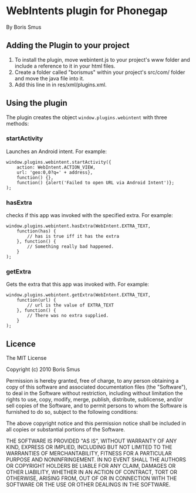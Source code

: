 # WebIntents plugin for Phonegap #
By Boris Smus

## Adding the Plugin to your project ##
1. To install the plugin, move webintent.js to your project's www folder and include a reference to it in your html files. 
2. Create a folder called "borismus" within your project's src/com/ folder and move the java file into it.
3. Add this line in in res/xml/plugins.xml.
  <plugin name="WebIntent" value="com.borismus.webintent.WebIntent">

## Using the plugin ##
The plugin creates the object `window.plugins.webintent` with three methods:

### startActivity ###
Launches an Android intent. For example:


    window.plugins.webintent.startActivity({
        action: WebIntent.ACTION_VIEW,
        url: 'geo:0,0?q=' + address}, 
        function() {}, 
        function() {alert('Failed to open URL via Android Intent')};
    );


### hasExtra ###
checks if this app was invoked with the specified extra. For example:

    window.plugins.webintent.hasExtra(WebIntent.EXTRA_TEXT, 
        function(has) {
            // has is true iff it has the extra
        }, function() {
            // Something really bad happened.
        }
    );
 
### getExtra ###
Gets the extra that this app was invoked with. For example:

    window.plugins.webintent.getExtra(WebIntent.EXTRA_TEXT, 
        function(url) {
            // url is the value of EXTRA_TEXT
        }, function() {
            // There was no extra supplied.
        }
    );
	
## Licence ##

The MIT License

Copyright (c) 2010 Boris Smus

Permission is hereby granted, free of charge, to any person obtaining a copy
of this software and associated documentation files (the "Software"), to deal
in the Software without restriction, including without limitation the rights
to use, copy, modify, merge, publish, distribute, sublicense, and/or sell
copies of the Software, and to permit persons to whom the Software is
furnished to do so, subject to the following conditions:

The above copyright notice and this permission notice shall be included in
all copies or substantial portions of the Software.

THE SOFTWARE IS PROVIDED "AS IS", WITHOUT WARRANTY OF ANY KIND, EXPRESS OR
IMPLIED, INCLUDING BUT NOT LIMITED TO THE WARRANTIES OF MERCHANTABILITY,
FITNESS FOR A PARTICULAR PURPOSE AND NONINFRINGEMENT. IN NO EVENT SHALL THE
AUTHORS OR COPYRIGHT HOLDERS BE LIABLE FOR ANY CLAIM, DAMAGES OR OTHER
LIABILITY, WHETHER IN AN ACTION OF CONTRACT, TORT OR OTHERWISE, ARISING FROM,
OUT OF OR IN CONNECTION WITH THE SOFTWARE OR THE USE OR OTHER DEALINGS IN
THE SOFTWARE.

